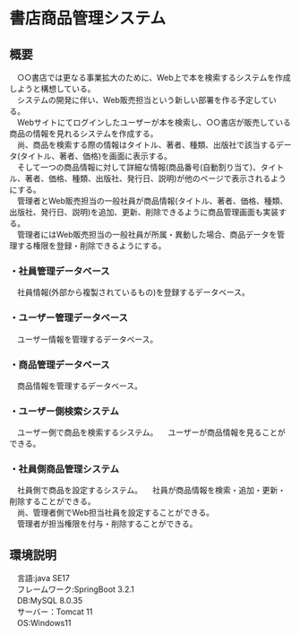 # 書店商品管理システム

## 概要
　○○書店では更なる事業拡大のために、Web上で本を検索するシステムを作成しようと構想している。  
　システムの開発に伴い、Web販売担当という新しい部署を作る予定している。  
　Webサイトにてログインしたユーザーが本を検索し、○○書店が販売している商品の情報を見れるシステムを作成する。  
　尚、商品を検索する際の情報はタイトル、著者、種類、出版社で該当するデータ(タイトル、著者、価格)を画面に表示する。  
　そして一つの商品情報に対して詳細な情報(商品番号(自動割り当て)、タイトル、著者、価格、種類、出版社、発行日、説明)が他のページで表示されるようにする。  
　管理者とWeb販売担当の一般社員が商品情報(タイトル、著者、価格、種類、出版社、発行日、説明)を追加、更新、削除できるように商品管理画面も実装する。  
　管理者にはWeb販売担当の一般社員が所属・異動した場合、商品データを管理する権限を登録・削除できるようにする。  

### ・社員管理データベース
　社員情報(外部から複製されているもの)を登録するデータベース。

### ・ユーザー管理データベース
　ユーザー情報を管理するデータベース。

### ・商品管理データベース
　商品情報を管理するデータベース。

### ・ユーザー側検索システム
　ユーザー側で商品を検索するシステム。
　ユーザーが商品情報を見ることができる。

### ・社員側商品管理システム
　社員側で商品を設定するシステム。
　社員が商品情報を検索・追加・更新・削除することができる。  
　尚、管理者側でWeb担当社員を設定することができる。  
　管理者が担当権限を付与・削除することができる。  

## 環境説明
　言語:java SE17  
　フレームワーク:SpringBoot 3.2.1  
　DB:MySQL 8.0.35  
　サーバー：Tomcat 11  
　OS:Windows11  
